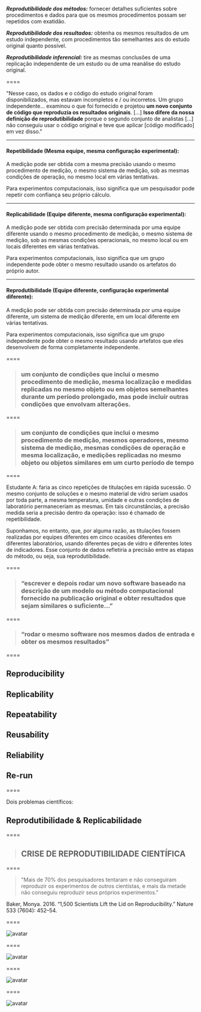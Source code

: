 
***Reprodutibilidade dos métodos:*** fornecer detalhes suficientes sobre procedimentos e dados para que os mesmos procedimentos possam ser repetidos com exatidão.

***Reprodutibilidade dos resultados:*** obtenha os mesmos resultados de um estudo independente, com procedimentos tão semelhantes aos do estudo original quanto possível.

***Reprodutibilidade inferencial:*** tire as mesmas conclusões de uma replicação independente de um estudo ou de uma reanálise do estudo original.

====

"Nesse caso, os dados e o código do estudo original foram disponibilizados, mas estavam incompletos e / ou incorretos. Um grupo independente… examinou o que foi fornecido e projetou __**um novo conjunto de código que reproduzia os resultados originais**__. […] __**Isso difere da nossa definição de reprodutibilidade**__ porque o segundo conjunto de analistas […] não conseguiu usar o código original e teve que aplicar [código modificado] em vez disso."

----

#### Repetibilidade (Mesma equipe, mesma configuração experimental): 

A medição pode ser obtida com a mesma precisão usando o mesmo procedimento de medição, o mesmo sistema de medição, sob as mesmas condições de operação, no mesmo local em várias tentativas. 

Para experimentos computacionais, isso significa que um pesquisador pode repetir com confiança seu próprio cálculo.

----


#### Replicabilidade (Equipe diferente, mesma configuração experimental): 

A medição pode ser obtida com precisão determinada por uma equipe diferente usando o mesmo procedimento de medição, o mesmo sistema de medição, sob as mesmas condições operacionais, no mesmo local ou em locais diferentes em várias tentativas. 

Para experimentos computacionais, isso significa que um grupo independente pode obter o mesmo resultado usando os artefatos do próprio autor.

----

#### Reprodutibilidade (Equipe diferente, configuração experimental diferente): 

A medição pode ser obtida com precisão determinada por uma equipe diferente, um sistema de medição diferente, em um local diferente em várias tentativas. 

Para experimentos computacionais, isso significa que um grupo independente pode obter o mesmo resultado usando artefatos que eles desenvolvem de forma completamente independente.

====

> ### um conjunto de condições que inclui o mesmo procedimento de medição, mesma localização e medidas replicadas no mesmo objeto ou em objetos semelhantes durante um período prolongado, mas pode incluir outras condições que envolvam alterações.

====

> ### um conjunto de condições que inclui o mesmo procedimento de medição, mesmos operadores, mesmo sistema de medição, mesmas condições de operação e mesma localização, e medições replicadas no mesmo objeto ou objetos similares em um curto período de tempo

====

Estudante A: faria as cinco repetições de titulações em rápida sucessão. O mesmo conjunto de soluções e o mesmo material de vidro seriam usados por toda parte, a mesma temperatura, umidade e outras condições de laboratório permaneceriam as mesmas. Em tais circunstâncias, a precisão medida seria a precisão dentro da operação: isso é chamado de repetibilidade. 

Suponhamos, no entanto, que, por alguma razão, as titulações fossem realizadas por equipes diferentes em cinco ocasiões diferentes em diferentes laboratórios, usando diferentes peças de vidro e diferentes lotes de indicadores. Esse conjunto de dados refletiria a precisão entre as etapas do método, ou seja, sua reprodutibilidade.

====

> ### “escrever e depois rodar um novo software baseado na descrição de um modelo ou método computacional fornecido na publicação original e obter resultados que sejam similares o suficiente…”

====

> ### “rodar o mesmo software nos mesmos dados de entrada e obter os mesmos resultados”


====
## Reproducibility 
## Replicability
## Repeatability
## Reusability
## Reliability
## Re-run

====

Dois problemas científicos:

## Reprodutibilidade & Replicabilidade

====

> ## CRISE DE REPRODUTIBILIDADE CIENTÍFICA

====

> "Mais de 70% dos pesquisadores tentaram e não conseguiram reproduzir os experimentos de outros cientistas, e mais da metade não conseguiu reproduzir seus próprios experimentos."

Baker, Monya. 2016. “1,500 Scientists Lift the Lid on
Reproducibility.” Nature 533 (7604): 452–54.

====


![avatar][avatar] <!-- .element: class="pull-center" -->

[avatar]: ../shared/img/1.jpeg

====


![avatar][avatar] <!-- .element: class="pull-center" -->

[avatar]: ../shared/img/2.png

====


![avatar][avatar]

[avatar]: ../shared/img/3.jpg

====


![avatar][avatar]

[avatar]: ../shared/img/111.png
